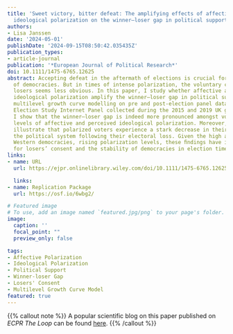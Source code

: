 ```yaml
---
title: 'Sweet victory, bitter defeat: The amplifying effects of affective and perceived
  ideological polarization on the winner–loser gap in political support'
authors:
- Lisa Janssen
date: '2024-05-01'
publishDate: '2024-09-15T08:50:42.035435Z'
publication_types:
- article-journal
publication: '*European Journal of Political Research*'
doi: 10.1111/1475-6765.12625
abstract: Accepting defeat in the aftermath of elections is crucial for the stability
  of democracies. But in times of intense polarization, the voluntary consent of electoral
  losers seems less obvious. In this paper, I study whether affective and perceived
  ideological polarization amplify the winner–loser gap in political support. Using
  multilevel growth curve modelling on pre and post-election panel data from the British
  Election Study Internet Panel collected during the 2015 and 2019 UK general elections,
  I show that the winner–loser gap is indeed more pronounced amongst voters with higher
  levels of affective and perceived ideological polarization. Moreover, the results
  illustrate that polarized voters experience a stark decrease in their support for
  the political system following their electoral loss. Given the high and, in some
  Western democracies, rising polarization levels, these ﬁndings have important implications
  for losers’ consent and the stability of democracies in election times.
links:
- name: URL
  url: https://ejpr.onlinelibrary.wiley.com/doi/10.1111/1475-6765.12625

  links:
- name: Replication Package
  url: https://osf.io/6wbg2/

# Featured image
# To use, add an image named `featured.jpg/png` to your page's folder. 
image:
  caption: ''
  focal_point: ""
  preview_only: false

tags:
- Affective Polarization
- Ideological Polarization
- Political Support
- Winner-loser Gap
- Losers' Consent
- Multilevel Growth Curve Model
featured: true
---
```


{{% callout note %}}
A popular scientific blog on this paper published on _ECPR The Loop_ can be found [here](https://theloop.ecpr.eu/losing-the-vote-losing-the-faith-electoral-defeat-in-polarised-times/).
{{% /callout %}}
